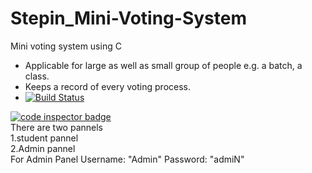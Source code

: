 # Stepin_Mini-Voting-System
Mini voting system using C<br/>
- Applicable for large as well as small group of people e.g. a batch, a class.<br/>
- Keeps a record of  every voting process.<br/>
- [![Build Status](https://travis-ci.org/Katiyar20/{Stepin_Mini-Voting-System.png?branch=master)](https://travis-ci.org/Katiyar20/Stepin_Mini-Voting-System)
<a href="https://frontend.code-inspector.com/public/user/github/Katiyar20">
   <img src="https://code-inspector.com/public/badge/user/github/Katiyar20?style=light" alt="code inspector badge" />
</a>
</a><br/>
There are two pannels<br/> 1.student pannel<br/> 2.Admin pannel<br/>
For Admin Panel Username: "Admin" Password: "admiN"
